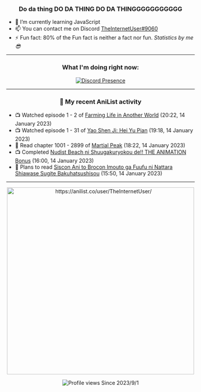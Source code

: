 <div align="center">

### Do da thing DO DA THING DO DA THINGGGGGGGGGGG
</div>

- 🌱 I’m currently learning JavaScript
- 📫 You can contact me on Discord [TheInternetUser#9060](https://discord.com/users/534117072796385300)
- ⚡ Fun fact: 80% of the Fun fact is neither a fact nor fun. _Statistics by me 😎_
<hr>

<div align="center">

### What I'm doing right now:
[![Discord Presence](https://lanyard.cnrad.dev/api/534117072796385300)](https://discord.com/users/534117072796385300)
<hr>
  
### 🌸 My recent AniList activity

</div>

<!-- ANILIST_ACTIVITY:start -->

-   📺 Watched episode 1 - 2 of [Farming Life in Another World](https://anilist.co/anime/146850) (20:22, 14 January 2023)
-   📺 Watched episode 1 - 31 of [Yao Shen Ji: Hei Yu Pian](https://anilist.co/anime/116964) (19:18, 14 January 2023)
-   📖 Read chapter 1001 - 2899 of [Martial Peak](https://anilist.co/manga/104494) (18:22, 14 January 2023)
-   📺 Completed [Nudist Beach ni Shuugakuryokou de!! THE ANIMATION Bonus](https://anilist.co/anime/108331) (16:00, 14 January 2023)
-   📖 Plans to read [Siscon Ani to Brocon Imouto ga Fuufu ni Nattara Shiawase Sugite Bakuhatsushisou](https://anilist.co/manga/119816) (15:50, 14 January 2023)

<!-- ANILIST_ACTIVITY:end -->
<hr>

<div align="center">

<img width="500" alt="https://anilist.co/user/TheInternetUser/" src="https://img.anili.st/User/929966"/>

![Profile views](https://gpvc.arturio.dev/TheInternetUse7) Since 2023/9/1

</div>
